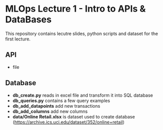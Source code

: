 # MLOps Lecture 1 - Intro to APIs & DataBases

This repository contains lecutre slides, python scripts and dataset for the first lecture. 


## API
- file 

## Database

- **db_create.py** reads in excel file and transform it into SQL database
- **db_queries.py** contains a few query examples
- **db_add_datapoints** add new transactions
- **db_add_columns** add new columns
- **data/Online Retail.xlsx** is dataset used to create database (https://archive.ics.uci.edu/dataset/352/online+retail)
